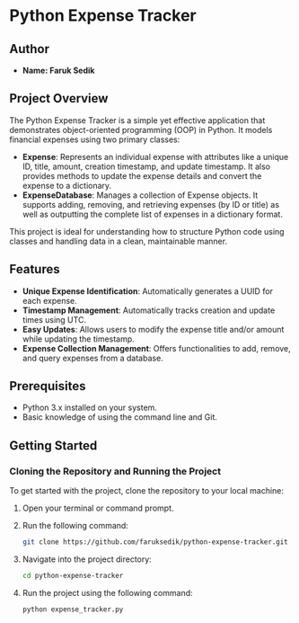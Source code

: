 
# Python Expense Tracker

## Author
- **Name: Faruk Sedik**


## Project Overview
The Python Expense Tracker is a simple yet effective application that demonstrates object-oriented programming (OOP) in Python. It models financial expenses using two primary classes:

- **Expense**: Represents an individual expense with attributes like a unique ID, title, amount, creation timestamp, and update timestamp. It also provides methods to update the expense details and convert the expense to a dictionary.
- **ExpenseDatabase**: Manages a collection of Expense objects. It supports adding, removing, and retrieving expenses (by ID or title) as well as outputting the complete list of expenses in a dictionary format.

This project is ideal for understanding how to structure Python code using classes and handling data in a clean, maintainable manner.

## Features
- **Unique Expense Identification**: Automatically generates a UUID for each expense.
- **Timestamp Management**: Automatically tracks creation and update times using UTC.
- **Easy Updates**: Allows users to modify the expense title and/or amount while updating the timestamp.
- **Expense Collection Management**: Offers functionalities to add, remove, and query expenses from a database.

## Prerequisites
- Python 3.x installed on your system.
- Basic knowledge of using the command line and Git.

## Getting Started

### Cloning the Repository and Running the Project
To get started with the project, clone the repository to your local machine:

1. Open your terminal or command prompt.
2. Run the following command:
   
   ```bash
   git clone https://github.com/faruksedik/python-expense-tracker.git

3. Navigate into the project directory:

   ```bash
   cd python-expense-tracker

4. Run the project using the following command:
   
   ```bash
   python expense_tracker.py
